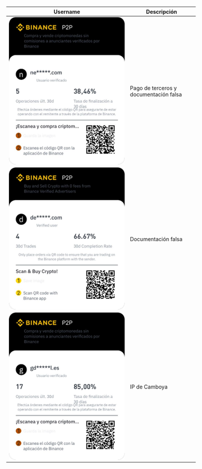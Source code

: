 | Username | Descripción |
| ----------- | ----------- |
| ![ne*****.com QR](/QRs/1.jpeg) | Pago de terceros y documentación falsa |
| ![de*****.com QR](/QRs/2.jpeg) | Documentación falsa |
| ![gd*****l.es QR](/QRs/3.jpeg) | IP de Camboya |
